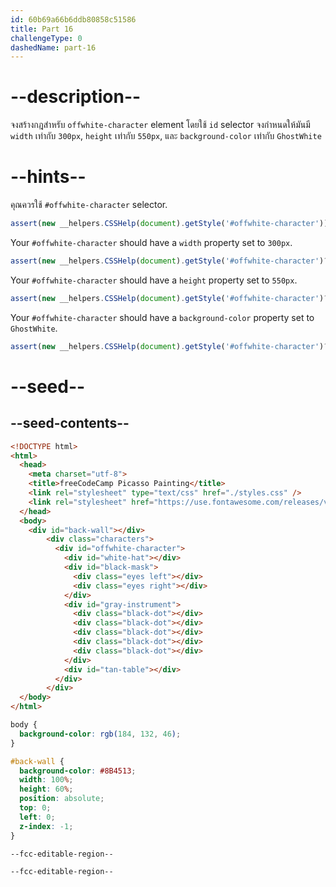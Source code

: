 ```yaml
---
id: 60b69a66b6ddb80858c51586
title: Part 16
challengeType: 0
dashedName: part-16
---
```


# --description--

จงสร้างกฎสำหรับ `offwhite-character` element โดยใช้ `id` selector
จงกำหนดให้มันมี `width` เท่ากับ `300px`, `height` เท่ากับ `550px`, และ `background-color` เท่ากับ `GhostWhite`

# --hints--

คุณควรใช้ `#offwhite-character` selector.

```js
assert(new __helpers.CSSHelp(document).getStyle('#offwhite-character'));
```

Your `#offwhite-character` should have a `width` property set to `300px`.

```js
assert(new __helpers.CSSHelp(document).getStyle('#offwhite-character')?.width === '300px');
```

Your `#offwhite-character` should have a `height` property set to `550px`.

```js
assert(new __helpers.CSSHelp(document).getStyle('#offwhite-character')?.height === '550px');
```

Your `#offwhite-character` should have a `background-color` property set to `GhostWhite`.

```js
assert(new __helpers.CSSHelp(document).getStyle('#offwhite-character')?.backgroundColor === 'ghostwhite');
```

# --seed--

## --seed-contents--

```html
<!DOCTYPE html>
<html>
  <head>
    <meta charset="utf-8">
    <title>freeCodeCamp Picasso Painting</title>
    <link rel="stylesheet" type="text/css" href="./styles.css" />
    <link rel="stylesheet" href="https://use.fontawesome.com/releases/v5.8.2/css/all.css">
  </head>
  <body>
    <div id="back-wall"></div>
        <div class="characters">
          <div id="offwhite-character">
            <div id="white-hat"></div>
            <div id="black-mask">
              <div class="eyes left"></div>
              <div class="eyes right"></div>
            </div>
            <div id="gray-instrument">
              <div class="black-dot"></div>
              <div class="black-dot"></div>
              <div class="black-dot"></div>
              <div class="black-dot"></div>
              <div class="black-dot"></div>
            </div>
            <div id="tan-table"></div>
          </div>
        </div>
  </body>
</html>
```

```css
body {
  background-color: rgb(184, 132, 46);
}

#back-wall {
  background-color: #8B4513;
  width: 100%;
  height: 60%;
  position: absolute;
  top: 0;
  left: 0;
  z-index: -1;
}

--fcc-editable-region--

--fcc-editable-region--

```
